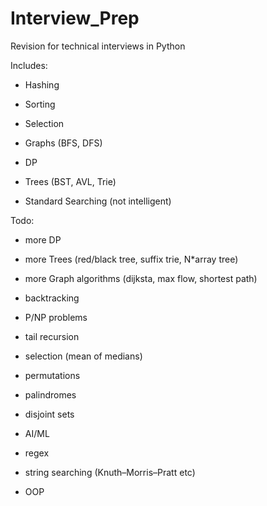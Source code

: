 # Interview_Prep

Revision for technical interviews in Python 

Includes:

- Hashing

- Sorting

- Selection 

- Graphs (BFS, DFS)

- DP 

- Trees (BST, AVL, Trie)

- Standard Searching (not intelligent)


Todo:

- more DP

- more Trees (red/black tree, suffix trie, N*array tree)

- more Graph algorithms (dijksta, max flow, shortest path)

- backtracking

- P/NP problems

- tail recursion

- selection (mean of medians)

- permutations

- palindromes

- disjoint sets

- AI/ML

- regex

- string searching (Knuth–Morris–Pratt etc)

- OOP